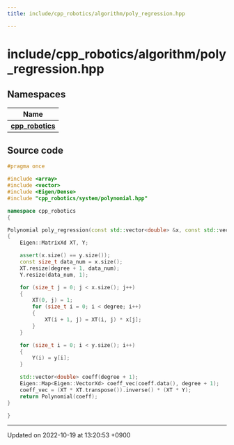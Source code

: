 ```yaml
---
title: include/cpp_robotics/algorithm/poly_regression.hpp

---
```


# include/cpp_robotics/algorithm/poly_regression.hpp



## Namespaces

| Name           |
| -------------- |
| **[cpp_robotics](/cpp_robotics/doxybook/Namespaces/namespacecpp__robotics/)**  |




## Source code

```cpp
#pragma once

#include <array>
#include <vector>
#include <Eigen/Dense>
#include "cpp_robotics/system/polynomial.hpp"

namespace cpp_robotics
{

Polynomial poly_regression(const std::vector<double> &x, const std::vector<double> &y, const size_t degree)
{
    Eigen::MatrixXd XT, Y;

    assert(x.size() == y.size());
    const size_t data_num = x.size();
    XT.resize(degree + 1, data_num);
    Y.resize(data_num, 1);

    for (size_t j = 0; j < x.size(); j++)
    {
        XT(0, j) = 1;
        for (size_t i = 0; i < degree; i++)
        {
            XT(i + 1, j) = XT(i, j) * x[j];
        }
    }

    for (size_t i = 0; i < y.size(); i++)
    {
        Y(i) = y[i];
    }

    std::vector<double> coeff(degree + 1);
    Eigen::Map<Eigen::VectorXd> coeff_vec(coeff.data(), degree + 1);
    coeff_vec = (XT * XT.transpose()).inverse() * (XT * Y);
    return Polynomial(coeff);
}

}
```


-------------------------------

Updated on 2022-10-19 at 13:20:53 +0900

